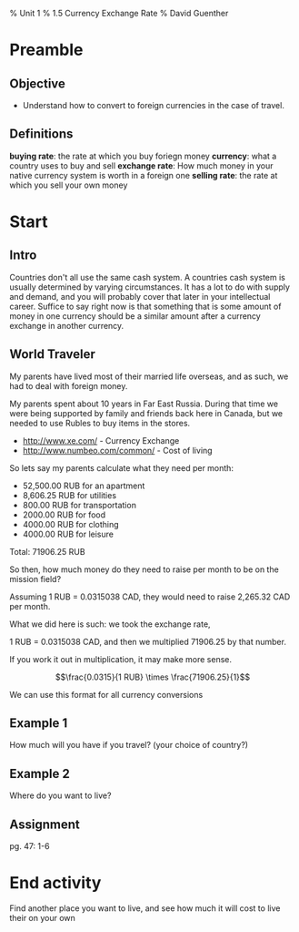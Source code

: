 % Unit 1
% 1.5 Currency Exchange Rate
% David Guenther

# Preamble

## Objective

* Understand how to convert to foreign currencies in the case of travel.

## Definitions

**buying rate**: the rate at which you buy foriegn money
**currency**: what a country uses to buy and sell
**exchange rate**: How much money in your native currency system is worth in a foreign one
**selling rate**: the rate at which you sell your own money
# Start

## Intro

Countries don't all use the same cash system. A countries cash system is usually determined by varying circumstances. It has a lot to do with supply and demand, and you will probably cover that later in your intellectual career. Suffice to say right now is that something that is some amount of money in one currency should be a similar amount after a currency exchange in another currency.

## World Traveler

My parents have lived most of their married life overseas, and as such, we had to deal with foreign money.

My parents spent about 10 years in Far East Russia. During that time we were being supported by family and friends back here in Canada, but we needed to use Rubles to buy items in the stores.

* http://www.xe.com/ - Currency Exchange
* http://www.numbeo.com/common/ - Cost of living

So lets say my parents calculate what they need per month:

* 52,500.00 RUB for an apartment
* 8,606.25 RUB for utilities
* 800.00 RUB for transportation
* 2000.00 RUB for food
* 4000.00 RUB for clothing
* 4000.00 RUB for leisure

Total: 71906.25 RUB

So then, how much money do they need to raise per month to be on the mission field?

Assuming 1 RUB = 0.0315038 CAD, they would need to raise 2,265.32 CAD per month.

What we did here is such: we took the exchange rate,

1 RUB = 0.0315038 CAD, and then we multiplied 71906.25 by that number.

If you work it out in multiplication, it may make more sense.

$$\frac{0.0315}{1 RUB} \times \frac{71906.25}{1}$$

We can use this format for all currency conversions

## Example 1

How much will you have if you travel? (your choice of country?)

## Example 2

Where do you want to live?

## Assignment

pg. 47: 1-6

# End activity

Find another place you want to live, and see how much it will cost to live their on your own
